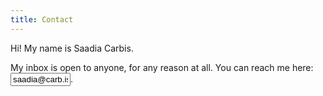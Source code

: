 ```yaml
---
title: Contact
---
```


Hi! My name is Saadia Carbis.

My inbox is open to anyone, for any reason at all. You can reach me here: <input type="text" value="saadia&#64carb&#46is" readonly="readonly" style="width: 6rem; user-select: all;" />.